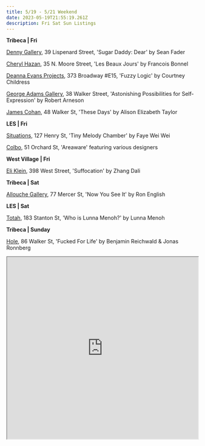 ```yaml
---
title: 5/19 - 5/21 Weekend
date: 2023-05-19T21:55:19.261Z
description: Fri Sat Sun Listings
---
```

**T﻿ribeca | Fri**

[Denny Gallery](https://dennygallery.com/exhibitions/sugar-daddy-dear-danielle/), 39 Lispenard Street, 'Sugar Daddy: Dear' by Sean Fader 

[Cheryl Hazan](http://www.cherylhazan.com/exhibitions/francois-bonnel-les-beaux-jours), 35 N. Moore Street, 'Les Beaux Jours' by Francois Bonnel

[Deanna Evans Projects](https://www.deannaevansprojects.com/courtney-childress-fuzzy-logic), 373 Broadway #E15, 'Fuzzy Logic' by Courtney Childress

[George Adams Gallery](https://www.georgeadamsgallery.com/exhibitions/robert-arneson2), 38 Walker Street, 'Astonishing Possibilities for Self-Expression' by Robert Arneson

[James Cohan](https://www.jamescohan.com/exhibitions/alison-elizabeth-taylor6), 48 Walker St, 'These Days' by Alison Elizabeth Taylor

**L﻿ES | Fri**

[Situations](https://www.situations.us/current), 127 Henry St, 'Tiny Melody Chamber' by Faye Wei Wei

[C﻿olbo](instagram.com/colbo.nyc), 51 Orchard St, 'Areaware' featuring various designers

**W﻿est Village | Fri**

[Eli Klein](http://www.galleryek.com/gallery), 398 West Street, 'Suffocation' by Zhang Dali

**T﻿ribeca | Sat**

[Allouche Gallery](https://allouchegallery.com/exhibitions/new-york/ron-english-now-you-see-it), 77 Mercer St, 'Now You See It' by Ron English

**L﻿ES | Sat**

[Totah](https://www.davidtotah.com/upcoming), 183 Stanton St, 'Who is Lunna Menoh?' by Lunna Menoh

**T﻿ribeca | Sunday**

[H﻿ole](http://theholenyc.com/2023/05/11/benjamin-reichwald-jonas-ronnberg/), 86 Walker St, 'Fucked For Life' by Benjamin Reichwald & Jonas Ronnberg

<iframe src="https://www.google.com/maps/d/u/3/embed?mid=1tlrPa2SSBO4WAuDkUvZdDdiTK5Irm_E&ehbc=2E312F" width="100%" height="480"></iframe>